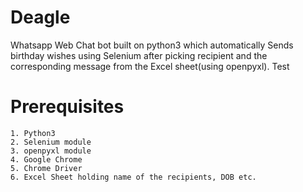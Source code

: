 # Deagle
Whatsapp Web Chat bot built on python3 which automatically Sends birthday wishes using Selenium after picking recipient and the corresponding message from the Excel sheet(using openpyxl).
Test

# Prerequisites
```
1. Python3 
2. Selenium module
3. openpyxl module
4. Google Chrome
5. Chrome Driver
6. Excel Sheet holding name of the recipients, DOB etc.
```
